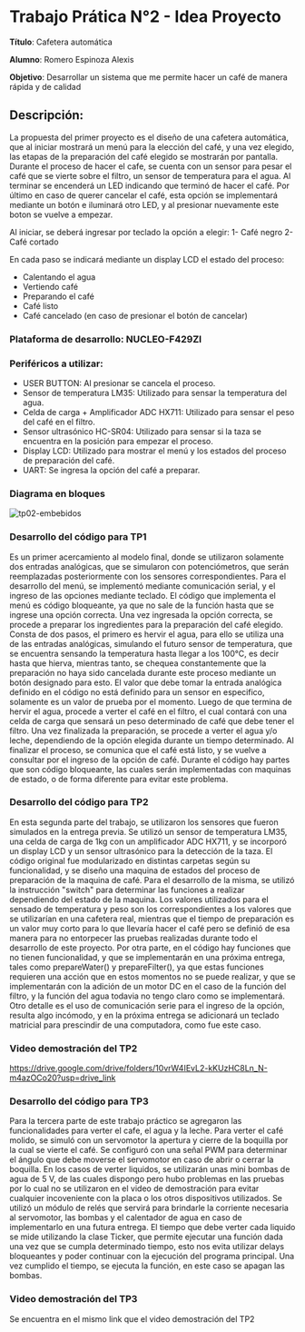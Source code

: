 # Trabajo Prática N°2 - Idea Proyecto


**Título**: Cafetera automática

**Alumno**: Romero Espinoza Alexis

**Objetivo**: Desarrollar un sistema que me permite hacer un café de manera rápida y de calidad

## Descripción: 


La propuesta del primer proyecto es el diseño de una cafetera automática, que al iniciar mostrará un menú para la elección del café, y una vez elegido, las etapas de la preparación del café elegido se mostrarán por pantalla.
Durante el proceso de hacer el cafe, se cuenta con un sensor para pesar el café que se vierte sobre el filtro, un sensor de temperatura para el agua. Al terminar se encenderá un LED indicando que terminó de hacer el café.
 Por último en caso de querer cancelar el café, esta opción se implementará mediante un botón e iluminará otro LED, y al presionar nuevamente este boton se vuelve a empezar.

Al iniciar, se deberá ingresar por teclado la opción a elegir:
1- Café negro
2- Café cortado

En cada paso se indicará mediante un display LCD el estado del proceso:
- Calentando el agua
- Vertiendo café
- Preparando el café
- Café listo
- Café cancelado (en caso de presionar el botón de cancelar)

### Plataforma de desarrollo: NUCLEO-F429ZI

### Periféricos a utilizar:

- USER BUTTON: Al presionar se cancela el proceso.
- Sensor de temperatura LM35: Utilizado para sensar la temperatura del agua.
- Celda de carga + Amplificador ADC HX711: Utilizado para sensar el peso del café en el filtro.
- Sensor ultrasónico HC-SR04: Utilizado para sensar si la taza se encuentra en la posición para empezar el proceso.
- Display LCD: Utilizado para mostrar el menú y los estados del proceso de preparación del café.
- UART: Se ingresa la opción del café a preparar.


### Diagrama en bloques
  
![tp02-embebidos](https://github.com/user-attachments/assets/16a7e156-0a04-48e1-8d85-3d2eb6ef1db4)

### Desarrollo del código para TP1

Es un primer acercamiento al modelo final, donde se utilizaron solamente dos entradas analógicas, que se simularon con potenciómetros, que serán reemplazadas posteriormente con los sensores correspondientes. Para el desarrollo del menú, se implementó mediante comunicación serial, y el ingreso de las opciones mediante teclado. El código que implementa el menú es código bloqueante, ya que no sale de la función hasta que se ingrese una opción correcta. Una vez ingresada la opción correcta, se procede a preparar los ingredientes para la preparación del café elegido. Consta de dos pasos, el primero es hervir el agua, para ello se utiliza una de las entradas analógicas, simulando el futuro sensor de temperatura, que se encuentra sensando la temperatura hasta llegar a los 100°C, es decir hasta que hierva, mientras tanto, se chequea constantemente que la preparación no haya sido cancelada durante este proceso mediante un botón designado para esto. El valor que debe tomar la entrada analógica definido en el código no está definido para un sensor en especifico, solamente es un valor de prueba por el momento.
Luego de que termina de hervir el agua, procede a verter el café en el filtro, el cual contará con una celda de carga que sensará un peso determinado de café que debe tener el filtro. Una vez finalizada la preparación, se procede a verter el agua y/o leche, dependiendo de la opción elegida durante un tiempo determinado. Al finalizar el proceso, se comunica que el café está listo, y se vuelve a consultar por el ingreso de la opción de café.
Durante el código hay partes que son código bloqueante, las cuales serán implementadas con maquinas de estado, o de forma diferente para evitar este problema.

### Desarrollo del código para TP2

En esta segunda parte del trabajo, se utilizaron los sensores que fueron simulados en la entrega previa. Se utilizó un sensor de temperatura LM35, una celda de carga de 1kg con un amplificador ADC HX711, y se incorporó un display LCD y un sensor ultrasónico para la detección de la taza. 
El código original fue modularizado en distintas carpetas según su funcionalidad, y se diseño una maquina de estados del proceso de preparación de la maquina de café. Para el desarrollo de la misma, se utilizó la instrucción "switch" para determinar las funciones a realizar dependiendo del estado de la maquina.
Los valores utilizados para el sensado de temperatura y peso son los correspondientes a los valores que se utilizarían en una cafetera real, mientras que el tiempo de preparación es un valor muy corto para lo que llevaría hacer el café pero se definió de esa manera para no entorpecer las pruebas realizadas durante todo el desarrollo de este proyecto. Por otra parte, en el código hay funciones que no tienen funcionalidad, y que se implementarán en una próxima entrega, tales como prepareWater() y prepareFilter(), ya que estas funciones requieren una acción que en estos momentos no se puede realizar, y que se implementarán con la adición de un motor DC en el caso de la función del filtro, y la función del agua todavia no tengo claro como se implementará.
Otro detalle es el uso de comunicación serie para el ingreso de la opción, resulta algo incómodo, y en la próxima entrega se adicionará un teclado matricial para prescindir de una computadora, como fue este caso.

### Video demostración del TP2

https://drive.google.com/drive/folders/10vrW4IEvL2-kKUzHC8Ln_N-m4azOCo20?usp=drive_link

### Desarrollo del código para TP3

Para la tercera parte de este trabajo práctico se agregaron las funcionalidades para verter el cafe, el agua y la leche. Para verter el café molido, se simuló con un servomotor la apertura y cierre de la boquilla por la cual se vierte el café. Se configuró con una señal PWM para determinar el ángulo que debe moverse el servomotor en caso de abrir o cerrar la boquilla. En los casos de verter liquidos, se utilizarán unas mini bombas de agua de 5 V, de las cuales dispongo pero hubo problemas en las pruebas por lo cual no se utilizaron en el video de demostración para evitar cualquier incoveniente con la placa o los otros dispositivos utilizados. Se utilizó un módulo de relés que servirá para brindarle la corriente necesaria al servomotor, las bombas y el calentador de agua en caso de implementarlo en una futura entrega.
El tiempo que debe verter cada liquido se mide utilizando la clase Ticker, que permite ejecutar una función dada una vez que se cumpla determinado tiempo, esto nos evita utilizar delays bloqueantes y poder continuar con la ejecución del programa principal. Una vez cumplido el tiempo, se ejecuta la función, en este caso se apagan las bombas.

### Video demostración del TP3

Se encuentra en el mismo link que el video demostración del TP2

